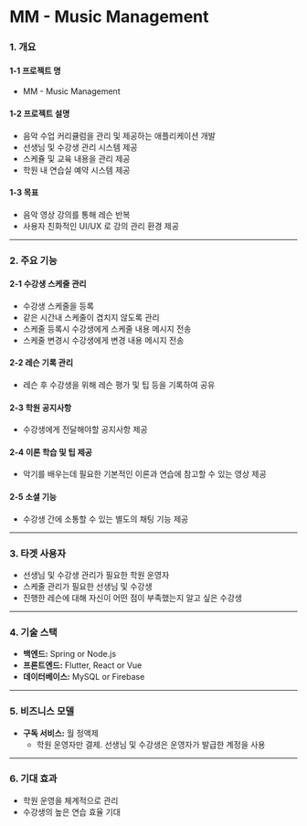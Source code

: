 # MM - Music  Management

### 1. 개요
#### 1-1 프로젝트 명
- MM - Music Management
#### 1-2 프로젝트 설명
- 음악 수업 커리큘럼을 관리 및 제공하는 애플리케이션 개발
- 선생님 및 수강생 관리 시스템 제공
- 스케쥴 및 교육 내용을 관리 제공
- 학원 내 연습실 예약 시스템 제공
#### 1-3 목표
- 음악 영상 강의를 통해 레슨 반복
- 사용자 친화적인 UI/UX 로 강의 관리 환경 제공

---

### 2. 주요 기능
#### 2-1 수강생 스케줄 관리
- 수강생 스케줄을 등록
- 같은 시간내 스케줄이 겹치지 않도록 관리
- 스케줄 등록시 수강생에게 스케줄 내용 메시지 전송
- 스케줄 변경시 수강생에게 변경 내용 메시지 전송
#### 2-2 레슨 기록 관리
- 레슨 후 수강생을 위해 레슨 평가 및 팁 등을 기록하여 공유
#### 2-3 학원 공지사항
- 수강생에게 전달해야할 공지사항 제공
#### 2-4 이론 학습 및 팁 제공
- 악기를 배우는데 필요한 기본적인 이론과 연습에 참고할 수 있는 영상 제공
#### 2-5 소셜 기능
- 수강생 간에 소통할 수 있는 별도의 채팅 기능 제공

---

### 3. 타겟 사용자
- 선생님 및 수강생 관리가 필요한 학원 운영자
- 스케줄 관리가 필요한 선생님 및 수강생
- 진행한 레슨에 대해 자신이 어떤 점이 부족했는지 알고 싶은 수강생

---

### 4. 기술 스택
- **백엔드:** Spring or Node.js
- **프론트엔드:** Flutter, React or Vue
- **데이터베이스:** MySQL or Firebase

---

### 5. 비즈니스 모델
- **구독 서비스:** 월 정액제
	- 학원 운영자만 결제. 선생님 및 수강생은 운영자가 발급한 계정을 사용

---

### 6. 기대 효과
- 학원 운영을 체계적으로 관리
- 수강생의 높은 연습 효율 기대 
